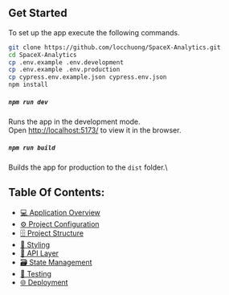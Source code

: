 ## Get Started

To set up the app execute the following commands.

```bash
git clone https://github.com/locchuong/SpaceX-Analytics.git
cd SpaceX-Analytics
cp .env.example .env.development
cp .env.example .env.production
cp cypress.env.example.json cypress.env.json
npm install
```

##### `npm run dev`

Runs the app in the development mode.\
Open [http://localhost:5173/](http://localhost:5173/) to view it in the browser.

##### `npm run build`

Builds the app for production to the `dist` folder.\

## Table Of Contents:

- [💻 Application Overview](docs/application-overview.md)
- [⚙️ Project Configuration](docs/project-configuration.md)
- [🗄️ Project Structure](docs/project-structure.md)
- [🧱 Styling](docs/styling.md)
- [📡 API Layer](docs/api-layer.md)
- [🗃️ State Management](docs/state-management.md)
- [🧪 Testing](docs/testing.md)
- [🌐 Deployment](docs/deployment.md)
